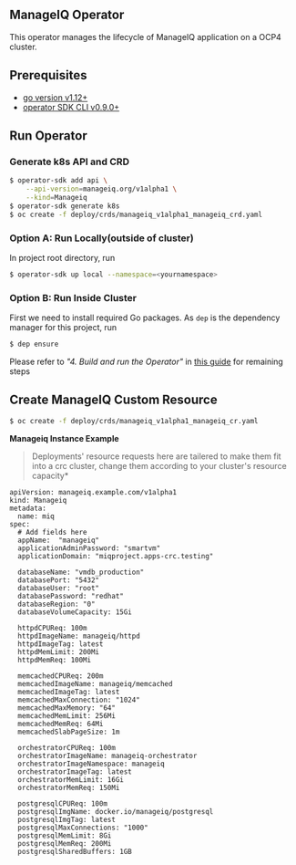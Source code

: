 ManageIQ Operator
------
This operator manages the lifecycle of ManageIQ application on a OCP4 cluster.

Prerequisites
------
  * [go version v1.12+](https://golang.org/doc/install#install)
  * [operator SDK CLI v0.9.0+](https://github.com/operator-framework/operator-sdk/blob/v0.9.x/doc/user/install-operator-sdk.md) 

Run Operator
------

### Generate k8s API and CRD

```bash
$ operator-sdk add api \
    --api-version=manageiq.org/v1alpha1 \
    --kind=Manageiq
$ operator-sdk generate k8s
$ oc create -f deploy/crds/manageiq_v1alpha1_manageiq_crd.yaml
```

### Option A: Run Locally(outside of cluster)

In project root directory, run

```bash 
$ operator-sdk up local --namespace=<yournamespace>
```

### Option B: Run Inside Cluster

First we need to install required Go packages. As `dep` is the dependency manager for this project, run

```bash
$ dep ensure
```

Please refer to *"4. Build and run the Operator"* in [this guide](https://docs.openshift.com/container-platform/4.1/applications/operator_sdk/osdk-getting-started.html) for remaining steps

Create ManageIQ Custom Resource
------

```bash 
$ oc create -f deploy/crds/manageiq_v1alpha1_manageiq_cr.yaml
```

**Manageiq Instance Example** 

> Deployments' resource requests here are tailered to make them fit into a crc cluster, change them according to your cluster's resource capacity*

    apiVersion: manageiq.example.com/v1alpha1
    kind: Manageiq
    metadata:
      name: miq
    spec:
      # Add fields here
      appName:  "manageiq"
      applicationAdminPassword: "smartvm" 
      applicationDomain: "miqproject.apps-crc.testing"

      databaseName: "vmdb_production"
      databasePort: "5432"
      databaseUser: "root"
      databasePassword: "redhat"
      databaseRegion: "0"
      databaseVolumeCapacity: 15Gi

      httpdCPUReq: 100m
      httpdImageName: manageiq/httpd
      httpdImageTag: latest
      httpdMemLimit: 200Mi 
      httpdMemReq: 100Mi

      memcachedCPUReq: 200m
      memcachedImageName: manageiq/memcached
      memcachedImageTag: latest 
      memcachedMaxConnection: "1024"
      memcachedMaxMemory: "64"
      memcachedMemLimit: 256Mi
      memcachedMemReq: 64Mi
      memcachedSlabPageSize: 1m

      orchestratorCPUReq: 100m
      orchestratorImageName: manageiq-orchestrator
      orchestratorImageNamespace: manageiq
      orchestratorImageTag: latest
      orchestratorMemLimit: 16Gi
      orchestratorMemReq: 150Mi

      postgresqlCPUReq: 100m
      postgresqlImgName: docker.io/manageiq/postgresql
      postgresqlImgTag: latest
      postgresqlMaxConnections: "1000" 
      postgresqlMemLimit: 8Gi
      postgresqlMemReq: 200Mi
      postgresqlSharedBuffers: 1GB
